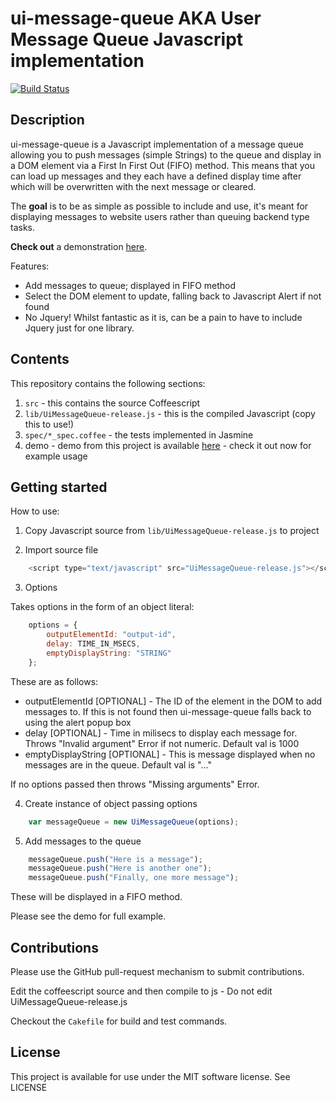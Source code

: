 # ui-message-queue AKA User Message Queue Javascript implementation

[![Build Status](https://travis-ci.org/rob-murray/ui-message-queue.png?branch=master)](https://travis-ci.org/rob-murray/ui-message-queue)

## Description

ui-message-queue is a Javascript implementation of a message queue allowing you to push messages (simple Strings) to the queue and display in a DOM element via a First In First Out (FIFO) method. This means that you can load up messages and they each have a defined display time after which will be overwritten with the next message or cleared.

The **goal** is to be as simple as possible to include and use, it's meant for displaying messages to website users rather than queuing backend type tasks.

**Check out** a demonstration [here](http://rob-murray.github.com/ui-message-queue).

Features:

* Add messages to queue; displayed in FIFO method
* Select the DOM element to update, falling back to Javascript Alert if not found
* No Jquery! Whilst fantastic as it is, can be a pain to have to include Jquery just for one library.

## Contents

This repository contains the following sections:

1. `src` - this contains the source Coffeescript
2. `lib/UiMessageQueue-release.js` - this is the compiled Javascript (copy this to use!)
3. `spec/*_spec.coffee` - the tests implemented in Jasmine
4. demo - demo from this project is available [here](http://rob-murray.github.com/ui-message-queue) - check it out now for example usage


## Getting started

How to use:

1) Copy Javascript source from `lib/UiMessageQueue-release.js` to project

2) Import source file


```javascript
	<script type="text/javascript" src="UiMessageQueue-release.js"></script>
```


3) Options


Takes options in the form of an object literal:

```javascript
    options = {
        outputElementId: "output-id",
        delay: TIME_IN_MSECS,
        emptyDisplayString: "STRING"
    };
```

These are as follows:
* outputElementId [OPTIONAL] - The ID of the element in the DOM to add messages to. If this is not found then ui-message-queue falls back to using the alert popup box
* delay [OPTIONAL] - Time in milisecs to display each message for. Throws "Invalid argument" Error if not numeric. Default val is 1000
* emptyDisplayString [OPTIONAL] - This is message displayed when no messages are in the queue. Default val is "..."

If no options passed then throws "Missing arguments" Error.


4) Create instance of object passing options


```javascript
    var messageQueue = new UiMessageQueue(options);
```


5) Add messages to the queue


```javascript
    messageQueue.push("Here is a message");
    messageQueue.push("Here is another one");
    messageQueue.push("Finally, one more message");
```

These will be displayed in a FIFO method.

Please see the demo for full example.

## Contributions

Please use the GitHub pull-request mechanism to submit contributions.

Edit the coffeescript source and then compile to js - Do not edit UiMessageQueue-release.js

Checkout the `Cakefile` for build and test commands.

## License

This project is available for use under the MIT software license.
See LICENSE
